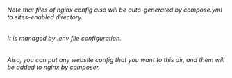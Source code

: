 ###### Note that files of nginx config also will be auto-generated by compose.yml to sites-enabled directory.
###### It is managed by .env file configuration.


###### Also, you can put any website config that you want to this dir, and them will be added to nginx by composer.
